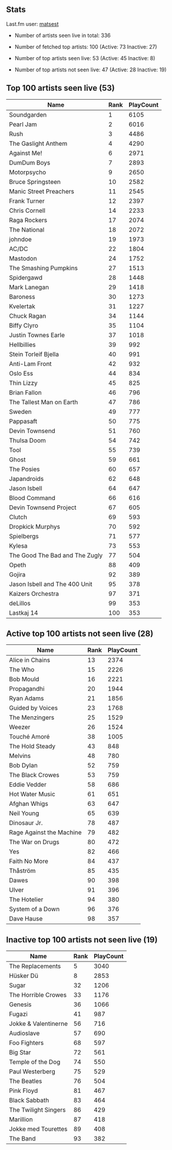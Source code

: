 ## Stats 


Last.fm user: [matsest](https://www.last.fm/user/matsest)

- Number of artists seen live in total: 336

- Number of fetched top artists: 100 (Active: 73 Inactive: 27)

- Number of top artists seen live: 53 (Active: 45 Inactive: 8)

- Number of top artists not seen live: 47 (Active: 28 Inactive: 19)

## Top 100 artists seen live (53)

Name                           | Rank | PlayCount
------------------------------ | ---- | ---------
Soundgarden                    | 1    | 6105     
Pearl Jam                      | 2    | 6016     
Rush                           | 3    | 4486     
The Gaslight Anthem            | 4    | 4290     
Against Me!                    | 6    | 2971     
DumDum Boys                    | 7    | 2893     
Motorpsycho                    | 9    | 2650     
Bruce Springsteen              | 10   | 2582     
Manic Street Preachers         | 11   | 2545     
Frank Turner                   | 12   | 2397     
Chris Cornell                  | 14   | 2233     
Raga Rockers                   | 17   | 2074     
The National                   | 18   | 2072     
johndoe                        | 19   | 1973     
AC/DC                          | 22   | 1804     
Mastodon                       | 24   | 1752     
The Smashing Pumpkins          | 27   | 1513     
Spidergawd                     | 28   | 1448     
Mark Lanegan                   | 29   | 1418     
Baroness                       | 30   | 1273     
Kvelertak                      | 31   | 1227     
Chuck Ragan                    | 34   | 1144     
Biffy Clyro                    | 35   | 1104     
Justin Townes Earle            | 37   | 1018     
Hellbillies                    | 39   | 992      
Stein Torleif Bjella           | 40   | 991      
Anti-Lam Front                 | 42   | 932      
Oslo Ess                       | 44   | 834      
Thin Lizzy                     | 45   | 825      
Brian Fallon                   | 46   | 796      
The Tallest Man on Earth       | 47   | 786      
Sweden                         | 49   | 777      
Pappasaft                      | 50   | 775      
Devin Townsend                 | 51   | 760      
Thulsa Doom                    | 54   | 742      
Tool                           | 55   | 739      
Ghost                          | 59   | 661      
The Posies                     | 60   | 657      
Japandroids                    | 62   | 648      
Jason Isbell                   | 64   | 647      
Blood Command                  | 66   | 616      
Devin Townsend Project         | 67   | 605      
Clutch                         | 69   | 593      
Dropkick Murphys               | 70   | 592      
Spielbergs                     | 71   | 577      
Kylesa                         | 73   | 553      
The Good The Bad and The Zugly | 77   | 504      
Opeth                          | 88   | 409      
Gojira                         | 92   | 389      
Jason Isbell and The 400 Unit  | 95   | 378      
Kaizers Orchestra              | 97   | 371      
deLillos                       | 99   | 353      
Lastkaj 14                     | 100  | 353      

## Active top 100 artists not seen live (28)

Name                     | Rank | PlayCount
------------------------ | ---- | ---------
Alice in Chains          | 13   | 2374     
The Who                  | 15   | 2226     
Bob Mould                | 16   | 2221     
Propagandhi              | 20   | 1944     
Ryan Adams               | 21   | 1856     
Guided by Voices         | 23   | 1768     
The Menzingers           | 25   | 1529     
Weezer                   | 26   | 1524     
Touché Amoré             | 38   | 1005     
The Hold Steady          | 43   | 848      
Melvins                  | 48   | 780      
Bob Dylan                | 52   | 759      
The Black Crowes         | 53   | 759      
Eddie Vedder             | 58   | 686      
Hot Water Music          | 61   | 651      
Afghan Whigs             | 63   | 647      
Neil Young               | 65   | 639      
Dinosaur Jr.             | 78   | 487      
Rage Against the Machine | 79   | 482      
The War on Drugs         | 80   | 472      
Yes                      | 82   | 466      
Faith No More            | 84   | 437      
Thåström                 | 85   | 435      
Dawes                    | 90   | 398      
Ulver                    | 91   | 396      
The Hotelier             | 94   | 380      
System of a Down         | 96   | 376      
Dave Hause               | 98   | 357      

## Inactive top 100 artists not seen live (19)

Name                 | Rank | PlayCount
-------------------- | ---- | ---------
The Replacements     | 5    | 3040     
Hüsker Dü            | 8    | 2853     
Sugar                | 32   | 1206     
The Horrible Crowes  | 33   | 1176     
Genesis              | 36   | 1066     
Fugazi               | 41   | 987      
Jokke & Valentinerne | 56   | 716      
Audioslave           | 57   | 690      
Foo Fighters         | 68   | 597      
Big Star             | 72   | 561      
Temple of the Dog    | 74   | 550      
Paul Westerberg      | 75   | 529      
The Beatles          | 76   | 504      
Pink Floyd           | 81   | 467      
Black Sabbath        | 83   | 464      
The Twilight Singers | 86   | 429      
Marillion            | 87   | 418      
Jokke med Tourettes  | 89   | 408      
The Band             | 93   | 382      
